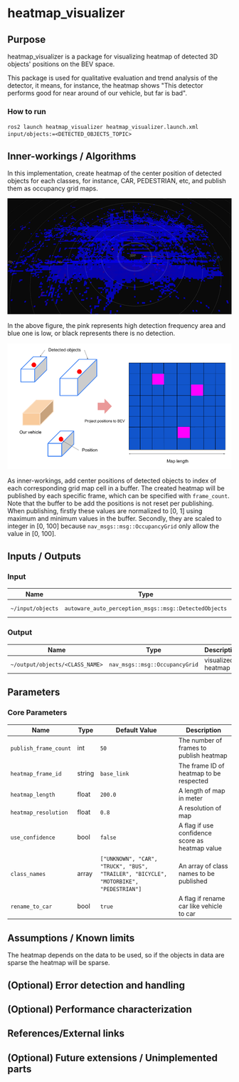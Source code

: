 # heatmap_visualizer

## Purpose

heatmap_visualizer is a package for visualizing heatmap of detected 3D objects' positions on the BEV space.

This package is used for qualitative evaluation and trend analysis of the detector, it means, for instance, the heatmap shows "This detector performs good for near around of our vehicle, but far is bad".

### How to run

```shell
ros2 launch heatmap_visualizer heatmap_visualizer.launch.xml input/objects:=<DETECTED_OBJECTS_TOPIC>
```

## Inner-workings / Algorithms

In this implementation, create heatmap of the center position of detected objects for each classes, for instance, CAR, PEDESTRIAN, etc, and publish them as occupancy grid maps.

![heatmap_visualizer_sample](./image/heatmap_sample.png)

In the above figure, the pink represents high detection frequency area and blue one is low, or black represents there is no detection.

![heatmap_visualizer](./image/heatmap_visualizer.png)

As inner-workings, add center positions of detected objects to index of each corresponding grid map cell in a buffer.
The created heatmap will be published by each specific frame, which can be specified with `frame_count`. Note that the buffer to be add the positions is not reset per publishing.
When publishing, firstly these values are normalized to [0, 1] using maximum and minimum values in the buffer. Secondly, they are scaled to integer in [0, 100] because `nav_msgs::msg::OccupancyGrid` only allow the value in [0, 100].

## Inputs / Outputs

### Input

| Name              | Type                                                  | Description      |
| ----------------- | ----------------------------------------------------- | ---------------- |
| `~/input/objects` | `autoware_auto_perception_msgs::msg::DetectedObjects` | detected objects |

### Output

| Name                            | Type                           | Description        |
| ------------------------------- | ------------------------------ | ------------------ |
| `~/output/objects/<CLASS_NAME>` | `nav_msgs::msg::OccupancyGrid` | visualized heatmap |

## Parameters

### Core Parameters

| Name                  | Type          | Default Value                                                                         | Description                                     |
| --------------------- | ------------- | ------------------------------------------------------------------------------------- | ----------------------------------------------- |
| `publish_frame_count` | int           | `50`                                                                                  | The number of frames to publish heatmap         |
| `heatmap_frame_id`    | string        | `base_link`                                                                           | The frame ID of heatmap to be respected         |
| `heatmap_length`      | float         | `200.0`                                                                               | A length of map in meter                        |
| `heatmap_resolution`  | float         | `0.8`                                                                                 | A resolution of map                             |
| `use_confidence`      | bool          | `false`                                                                               | A flag if use confidence score as heatmap value |
| `class_names`         | array<string> | `["UNKNOWN", "CAR", "TRUCK", "BUS", "TRAILER", "BICYCLE", "MOTORBIKE", "PEDESTRIAN"]` | An array of class names to be published         |
| `rename_to_car`       | bool          | `true`                                                                                | A flag if rename car like vehicle to car        |

## Assumptions / Known limits

The heatmap depends on the data to be used, so if the objects in data are sparse the heatmap will be sparse.

## (Optional) Error detection and handling

<!-- Write how to detect errors and how to recover from them.

Example:
  This package can handle up to 20 obstacles. If more obstacles found, this node will give up and raise diagnostic errors.
-->

## (Optional) Performance characterization

<!-- Write performance information like complexity. If it wouldn't be the bottleneck, not necessary.

Example:
  ### Complexity

  This algorithm is O(N).

  ### Processing time

  ...
-->

## References/External links

## (Optional) Future extensions / Unimplemented parts

<!-- Write future extensions of this package.

Example:
  Currently, this package can't handle the chattering obstacles well. We plan to add some probabilistic filters in the perception layer to improve it.
  Also, there are some parameters that should be global(e.g. vehicle size, max steering, etc.). These will be refactored and defined as global parameters so that we can share the same parameters between different nodes.
-->
